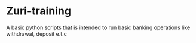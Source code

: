 # Zuri-training

A basic python scripts that is intended to run basic banking operations like withdrawal, deposit e.t.c
